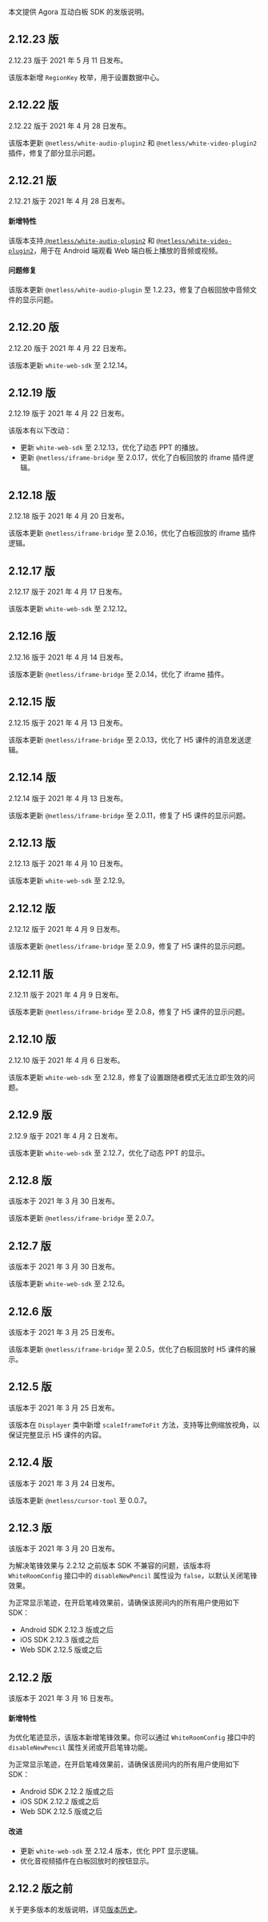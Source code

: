 本文提供 Agora 互动白板 SDK 的发版说明。

## 2.12.23 版

2.12.23 版于 2021 年 5 月 11 日发布。

该版本新增 `RegionKey` 枚举，用于设置数据中心。

## 2.12.22 版

2.12.22 版于 2021 年 4 月 28 日发布。

该版本更新 `@netless/white-audio-plugin2` 和 `@netless/white-video-plugin2 `插件，修复了部分显示问题。

## 2.12.21 版

2.12.21 版于 2021 年 4 月 28 日发布。

#### 新增特性

该版本支持[ `@netless/white-audio-plugin2`](https://github.com/netless-io/whiteboard-demo/tree/master/packages/white-audio-plugin) 和 [`@netless/white-video-plugin2`](https://github.com/netless-io/react-whiteboard/tree/master/packages/white-video-plugin)，用于在 Android 端观看 Web 端白板上播放的音频或视频。

#### 问题修复

该版本更新 `@netless/white-audio-plugin` 至 1.2.23，修复了白板回放中音频文件的显示问题。

## 2.12.20 版

2.12.20 版于 2021 年 4 月 22 日发布。

该版本更新 `white-web-sdk` 至 2.12.14。

## 2.12.19 版

2.12.19 版于 2021 年 4 月 22 日发布。

该版本有以下改动：

- 更新 `white-web-sdk` 至 2.12.13，优化了动态 PPT 的播放。
- 更新 `@netless/iframe-bridge` 至 2.0.17，优化了白板回放的 iframe 插件逻辑。

## 2.12.18 版

2.12.18 版于 2021 年 4 月 20 日发布。

该版本更新 `@netless/iframe-bridge` 至 2.0.16，优化了白板回放的 iframe 插件逻辑。

## 2.12.17 版

2.12.17 版于 2021 年 4 月 17 日发布。

该版本更新 `white-web-sdk` 至 2.12.12。

## 2.12.16 版

2.12.16 版于 2021 年 4 月 14 日发布。

该版本更新 `@netless/iframe-bridge` 至 2.0.14，优化了 iframe 插件。

## 2.12.15 版

2.12.15 版于 2021 年 4 月 13 日发布。

该版本更新 `@netless/iframe-bridge` 至 2.0.13，优化了 H5 课件的消息发送逻辑。

## 2.12.14 版

2.12.14 版于 2021 年 4 月 13 日发布。

该版本更新 `@netless/iframe-bridge` 至 2.0.11，修复了 H5 课件的显示问题。

## 2.12.13 版

2.12.13 版于 2021 年 4 月 10 日发布。

该版本更新 `white-web-sdk` 至 2.12.9。

## 2.12.12 版

2.12.12 版于 2021 年 4 月 9 日发布。

该版本更新 `@netless/iframe-bridge` 至 2.0.9，修复了 H5 课件的显示问题。

## 2.12.11 版

2.12.11 版于 2021 年 4 月 9 日发布。

该版本更新 `@netless/iframe-bridge` 至 2.0.8，修复了 H5 课件的显示问题。

## 2.12.10 版

2.12.10 版于 2021 年 4 月 6 日发布。

该版本更新 `white-web-sdk` 至 2.12.8，修复了设置跟随者模式无法立即生效的问题。

## 2.12.9 版

2.12.9 版于 2021 年 4 月 2 日发布。

该版本更新 `white-web-sdk` 至 2.12.7，优化了动态 PPT 的显示。

## 2.12.8 版

该版本于 2021 年 3 月 30 日发布。

该版本更新 `@netless/iframe-bridge` 至 2.0.7。

## 2.12.7 版

该版本于 2021 年 3 月 30 日发布。

该版本更新 `white-web-sdk` 至 2.12.6。

## 2.12.6 版

该版本于 2021 年 3 月 25 日发布。

该版本更新 `@netless/iframe-bridge` 至 2.0.5，优化了白板回放时 H5 课件的展示。

## 2.12.5 版

该版本于 2021 年 3 月 25 日发布。

该版本在 `Displayer` 类中新增 `scaleIframeToFit` 方法，支持等比例缩放视角，以保证完整显示 H5 课件的内容。

## 2.12.4 版

该版本于 2021 年 3 月 24 日发布。

该版本更新 `@netless/cursor-tool` 至 0.0.7。

## 2.12.3 版

该版本于 2021 年 3 月 20 日发布。

为解决笔锋效果与 2.2.12 之前版本 SDK 不兼容的问题，该版本将 `WhiteRoomConfig` 接口中的 `disableNewPencil` 属性设为 `false`，以默认关闭笔锋效果。

<div class="alert note">为正常显示笔迹，在开启笔峰效果前，请确保该房间内的所有用户使用如下 SDK：

- Android SDK 2.12.3 版或之后
- iOS SDK 2.12.3 版或之后
- Web SDK 2.12.5 版或之后</div>

## 2.12.2 版

该版本于 2021 年 3 月 16 日发布。

#### 新增特性

为优化笔迹显示，该版本新增笔锋效果。你可以通过 `WhiteRoomConfig` 接口中的 `disableNewPencil` 属性关闭或开启笔锋功能。

<div class="alert note">为正常显示笔迹，在开启笔峰效果前，请确保该房间内的所有用户使用如下 SDK：

- Android SDK 2.12.2 版或之后
- iOS SDK 2.12.2 版或之后
- Web SDK 2.12.5 版或之后</div>

#### 改进

- 更新 `white-web-sdk` 至 2.12.4 版本，优化 PPT 显示逻辑。
- 优化音视频插件在白板回放时的按钮显示。

## 2.12.2 版之前
关于更多版本的发版说明，详见[版本历史](https://developer.netless.link/ios-zh/home/ios-changelog)。